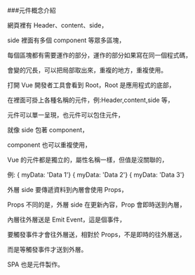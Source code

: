 ###元件概念介紹

網頁裡有 Header、content、side，

side 裡面有多個 component 等眾多區塊，

每個區塊都有需要運作的部分，運作的部分如果寫在同一個程式碼，

會變的冗長，可以把局部取出來，重複的地方，重複使用。

打開 Vue 開發者工具會看到 Root，Root 是應用程式的底部，

在裡面可掛上各種名稱的元件，例:Header,content,side 等，

元件可以單一呈現，也元件可以包住元件，

就像 side 包著 component，

component 也可以重複使用，

Vue 的元件都是獨立的，屬性名稱一樣，但值是沒關聯的，

例: { myData: 'Data 1'}
    { myData: 'Data 2'}
    { myData: 'Data 3'}

外層 side 要傳遞資料到內層會使用 Props，

Props 不同的是，外層 side 在更新內容，Prop 會即時送到內層，

內層往外層送是 Emit Event，這是個事件，

要觸發事件才會往外層送，相對於 Props，不是即時的往外層送，

而是等觸發事件才送到外層。

SPA 也是元件製作。